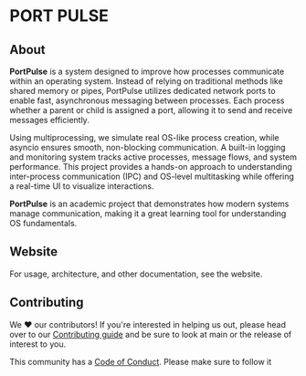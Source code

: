 # PORT PULSE
## About
**PortPulse** is a system designed to improve how processes communicate within an operating system. Instead of relying on traditional methods like shared memory or pipes, PortPulse utilizes dedicated network ports to enable fast, asynchronous messaging between processes. Each process whether a parent or child is assigned a port, allowing it to send and receive messages efficiently.

Using multiprocessing, we simulate real OS-like process creation, while asyncio ensures smooth, non-blocking communication. A built-in logging and monitoring system tracks active processes, message flows, and system performance. This project provides a hands-on approach to understanding inter-process communication (IPC) and OS-level multitasking while offering a real-time UI to visualize interactions.

**PortPulse** is an academic project that demonstrates how modern systems manage communication, making it a great learning tool for understanding OS fundamentals.

## Website

For usage, architecture, and other documentation, see the website.

## Contributing

We ❤️ our contributors! If you're interested in helping us out, please head over to our [Contributing guide](./CONTRIBUTING.md) and be sure to look at main or the release of interest to you.

This community has a [Code of Conduct](./CODE_OF_CONDUCT.md). Please make sure to follow it